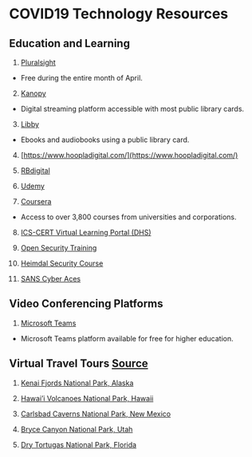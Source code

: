 # COVID19 Technology Resources 

## Education and Learning
1. [Pluralsight](https://www.pluralsight.com/)  
* Free during the entire month of April. 

2. [Kanopy](https://www.kanopy.com/)  
* Digital streaming platform accessible with most public library cards. 

3. [Libby](https://www.overdrive.com/apps/libby/)  
* Ebooks and audiobooks using a public library card. 

4. [https://www.hoopladigital.com/](https://www.hoopladigital.com/)

5. [RBdigital](https://rbdigital.com/)

6. [Udemy](https://www.udemy.com)

7. [Coursera](https://www.coursera.org/coronavirus)  
* Access to over 3,800 courses from universities and corporations. 

8. [ICS-CERT Virtual Learning Portal (DHS)](https://ics-cert-training.inl.gov/learn)

9. [Open Security Training](http://opensecuritytraining.info/Training.html)

10. [Heimdal Security Course](https://cybersecuritycourse.co/)

11. [SANS Cyber Aces](https://tutorials.cyberaces.org/tutorials.html)


## Video Conferencing Platforms 
1. [Microsoft Teams](https://education.microsoft.com/en-us/resource/ba162685)   
* Microsoft Teams platform available for free for higher education. 



## Virtual Travel Tours [Source](https://www.travelandleisure.com/trip-ideas/national-parks/virtual-national-parks-tours)
1. [Kenai Fjords National Park, Alaska](https://artsandculture.withgoogle.com/en-us/national-parks-service/kenai-fjords/exit-glacier-tour)

2. [Hawai’i Volcanoes National Park, Hawaii](https://artsandculture.withgoogle.com/en-us/national-parks-service/hawaii-volcanoes/nahuku-lava-tube-tour)

3. [Carlsbad Caverns National Park, New Mexico](https://artsandculture.withgoogle.com/en-us/national-parks-service/carlsbad-caverns/natural-entrance-tour)

4. [Bryce Canyon National Park, Utah](https://artsandculture.withgoogle.com/en-us/national-parks-service/bryce-canyon/sunset-point-tour)

5. [Dry Tortugas National Park, Florida](https://artsandculture.withgoogle.com/en-us/national-parks-service/dry-tortugas/near-little-africa-tour)
